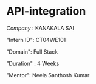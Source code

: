 # API-integration

*Company* : KANAKALA SAI

"Intern ID": CT04WE101

"Domain": Full Stack

"Duration" : 4 Weeks

"Mentor": Neela Santhosh Kumar
